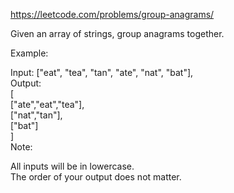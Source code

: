 https://leetcode.com/problems/group-anagrams/

Given an array of strings, group anagrams together.

Example:

Input: ["eat", "tea", "tan", "ate", "nat", "bat"],  
Output:  
[  
  ["ate","eat","tea"],  
  ["nat","tan"],  
  ["bat"]  
]  
Note:  

All inputs will be in lowercase.  
The order of your output does not matter.